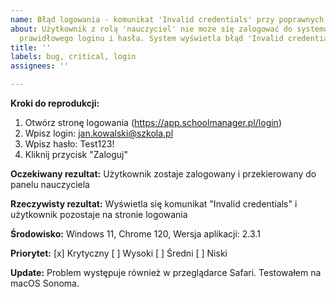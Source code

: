 ```yaml
---
name: Błąd logowania - komunikat 'Invalid credentials' przy poprawnych danych
about: Użytkownik z rolą 'nauczyciel' nie może się zalogować do systemu pomimo wprowadzenia
  prawidłowego loginu i hasła. System wyświetla błąd 'Invalid credentials'.
title: ''
labels: bug, critical, login
assignees: ''

---
```


**Kroki do reprodukcji:**
1. Otwórz stronę logowania (https://app.schoolmanager.pl/login)
2. Wpisz login: jan.kowalski@szkola.pl
3. Wpisz hasło: Test123!
4. Kliknij przycisk "Zaloguj"

**Oczekiwany rezultat:**
Użytkownik zostaje zalogowany i przekierowany do panelu nauczyciela

**Rzeczywisty rezultat:**
Wyświetla się komunikat "Invalid credentials" i użytkownik pozostaje na stronie
logowania

**Środowisko:**
Windows 11, 
Chrome 120, 
Wersja aplikacji: 2.3.1

**Priorytet:**
[x] Krytyczny
[ ] Wysoki
[ ] Średni
[ ] Niski

**Update:** Problem występuje również w przeglądarce Safari.
Testowałem na macOS Sonoma.
